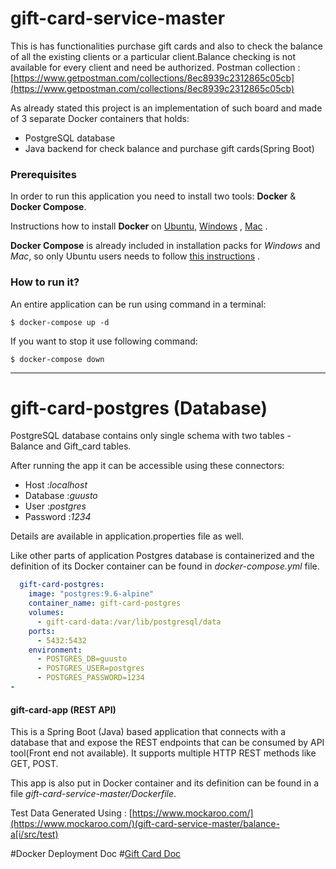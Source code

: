 # gift-card-service-master
This is has functionalities purchase gift cards and also to check the balance of all the existing clients or
a particular client.Balance checking is not available for every client  and need be authorized. 
Postman collection :[https://www.getpostman.com/collections/8ec8939c2312865c05cb](https://www.getpostman.com/collections/8ec8939c2312865c05cb)

As already stated this project is an implementation of such board and made of 3 separate Docker containers that holds:

- PostgreSQL database
- Java backend for check balance and purchase gift cards(Spring Boot)

### Prerequisites

In order to run this application you need to install two tools: **Docker** & **Docker Compose**.

Instructions how to install **Docker** on [Ubuntu](https://docs.docker.com/install/linux/docker-ce/ubuntu/), [Windows](https://docs.docker.com/docker-for-windows/install/) , [Mac](https://docs.docker.com/docker-for-mac/install/) .

**Docker Compose** is already included in installation packs for *Windows* and *Mac*, so only Ubuntu users needs to follow [this instructions](https://docs.docker.com/compose/install/) .




### How to run it?

An entire application can be run using command in a terminal:

```
$ docker-compose up -d
```

If you want to stop it use following command:

```
$ docker-compose down
```


---

# gift-card-postgres (Database)

PostgreSQL database contains only single schema with two tables - Balance
and Gift_card  tables.

After running the app it can be accessible using these connectors:


- Host      :*localhost*
- Database  :*guusto*
- User      :*postgres*
- Password  :*1234*

Details are available in application.properties file as well.

Like other parts of application Postgres database is containerized and
the definition of its Docker container can be found in
*docker-compose.yml* file.

```yml
  gift-card-postgres:
    image: "postgres:9.6-alpine"
    container_name: gift-card-postgres
    volumes:
      - gift-card-data:/var/lib/postgresql/data
    ports:
      - 5432:5432 
    environment:
      - POSTGRES_DB=guusto
      - POSTGRES_USER=postgres
      - POSTGRES_PASSWORD=1234                                                                                       
- 
```

#### gift-card-app (REST API)

This is a Spring Boot (Java) based application that connects with a
database that and expose the REST endpoints that can be consumed by
API tool(Front end not available). It supports multiple HTTP REST methods like GET, POST.


This app is also put in Docker container and its definition can be found
in a file *gift-card-service-master/Dockerfile*.



Test Data Generated Using : [https://www.mockaroo.com/](https://www.mockaroo.com/)(gift-card-service-master/balance-a[i/src/test)


#Docker Deployment Doc 
#[Gift Card Doc](https://docs.google.com/document/d/18CIQa71BxvJYsWFegh8wu_GrJ_pwrM5edWzqBcS1VMA/edit)
